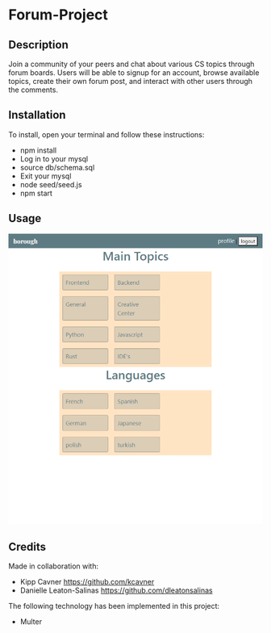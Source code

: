 # Forum-Project

## Description
Join a community of your peers and chat about various CS topics through forum boards. Users will be able to signup for an account, browse available topics, create their own forum post, and interact with other users through the comments. 

## Installation 
To install, open your terminal and follow these instructions: 
- npm install 
- Log in to your mysql 
- source db/schema.sql
- Exit your mysql
- node seed/seed.js
- npm start
  
## Usage 
![Alt text](assets/images/localhost_3001_.png)

## Credits 
Made in collaboration with: 
- Kipp Cavner https://github.com/kcavner
- Danielle Leaton-Salinas https://github.com/dleatonsalinas 

The following technology has been implemented in this project: 
- Multer
